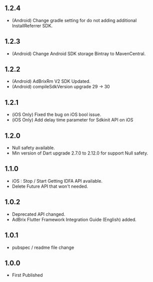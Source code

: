 ## 1.2.4
* (Android) Change gradle setting for do not adding additional InstallReferrer SDK.

## 1.2.3
* (Android) Change Android SDK storage Bintray to MavenCentral.

## 1.2.2
* (Android) AdBrixRm V2 SDK Updated.
* (Android) compileSdkVersion upgrade 29 -> 30

## 1.2.1

* (iOS Only) Fixed the bug on iOS bool issue.
* (iOS Only) Add delay time parameter for Sdkinit API on iOS

## 1.2.0

* Null safety available.
* Min version of Dart upgrade 2.7.0 to 2.12.0 for support Null safety.

## 1.1.0

* iOS : Stop / Start Getting IDFA API available.
* Delete Future API that won't needed.

## 1.0.2

* Deprecated API changed.
* AdBrix Flutter Framework Integration Guide (English) added.

## 1.0.1

* pubspec / readme file change

## 1.0.0

* First Published